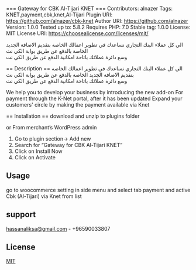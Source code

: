 === Gateway for CBK Al-Tijari KNET ===
Contributors: alnazer
Tags: KNET,payment,cbk,knet,Al-Tijari
Plugin URI: https://github.com/alnazer/cbk-knet
Author URI: https://github.com/alnazer
Version: 1.0.0
Tested up to: 5.8.2
Requires PHP: 7.0
Stable tag: 1.0.0
License: MIT
License URI: https://choosealicense.com/licenses/mit/

الي كل عملاء البنك التجاري
نساعدك في تطوير اعمالك الخاصه بتقديم الاضافة الجديد
الخاصة بالدفع عن طريق بوابة الكي نت   
وسع دائرة عملائك باتاحة امكانية الدفع عن طريق الكي نت

== Description ==
الي كل عملاء البنك التجاري
نساعدك في تطوير اعمالك الخاصه بتقديم الاضافة الجديد
الخاصة بالدفع عن طريق بوابة الكي نت   
وسع دائرة عملائك باتاحة امكانية الدفع عن طريق الكي نت

We help you to develop your business by introducing the new add-on
For payment through the K-Net portal, after it has been updated
Expand your customers\' circle by making the payment available via Knet 

== Installation ==
download and unzip to plugins folder


or
From merchant’s WordPress admin
1. Go to plugin section-> Add new
2. Search for “Gateway for CBK Al-Tijari KNET”
3. Click on Install Now
4. Click on Activate

## Usage

go to woocommerce setting in side menu and select tab payment and active Cbk (Al-Tijari) via Knet from list

## support

hassanaliksa@gmail.com - +96590033807

## License

[MIT](https://choosealicense.com/licenses/mit/)
